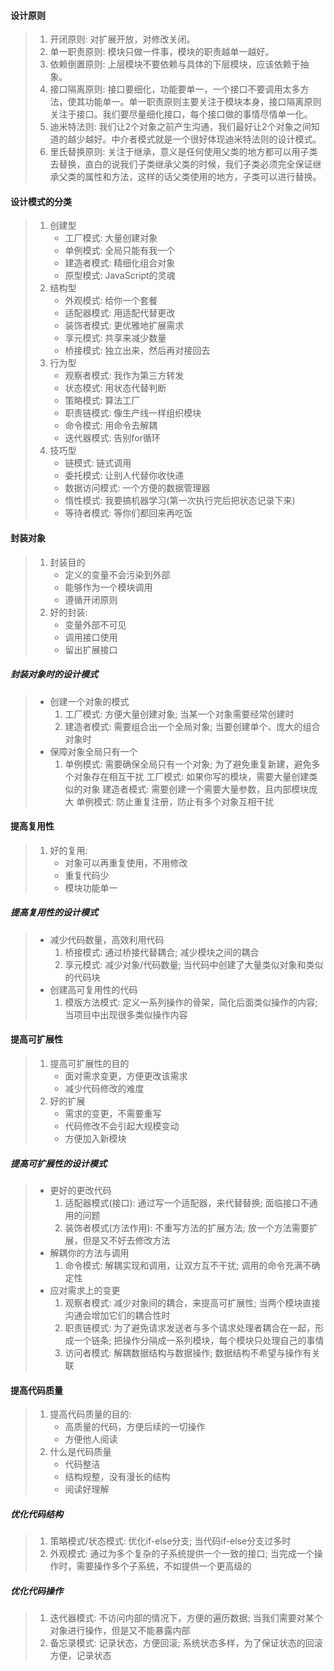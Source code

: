 
#### 设计原则
> 1. 开闭原则:  对扩展开放，对修改关闭。
> 2. 单一职责原则: 模块只做一件事，模块的职责越单一越好。
> 3. 依赖倒置原则: 上层模块不要依赖与具体的下层模块，应该依赖于抽象。
> 4. 接口隔离原则: 接口要细化，功能要单一，一个接口不要调用太多方法，使其功能单一。单一职责原则主要关注于模块本身，接口隔离原则关注于接口。我们要尽量细化接口，每个接口做的事情尽情单一化。
> 5. 迪米特法则: 我们让2个对象之前产生沟通，我们最好让2个对象之间知道的越少越好。中介者模式就是一个很好体现迪米特法则的设计模式。
> 6. 里氏替换原则: 关注于继承，意义是任何使用父类的地方都可以用子类去替换，直白的说我们子类继承父类的时候，我们子类必须完全保证继承父类的属性和方法，这样的话父类使用的地方，子类可以进行替换。

#### 设计模式的分类
> 1. 创建型
>    - 工厂模式: 大量创建对象
>    - 单例模式: 全局只能有我一个
>    - 建造者模式: 精细化组合对象
>    - 原型模式: JavaScript的灵魂 
> 2. 结构型
>    - 外观模式: 给你一个套餐
>    - 适配器模式: 用适配代替更改
>    - 装饰者模式: 更优雅地扩展需求
>    - 享元模式:  共享来减少数量
>    - 桥接模式:  独立出来，然后再对接回去
> 3. 行为型
>    - 观察者模式: 我作为第三方转发
>    - 状态模式: 用状态代替判断
>    - 策略模式: 算法工厂
>    - 职责链模式: 像生产线一样组织模块
>    - 命令模式: 用命令去解耦
>    - 迭代器模式: 告别for循环
> 4. 技巧型
>    - 链模式: 链式调用
>    - 委托模式: 让别人代替你收快递
>    - 数据访问模式: 一个方便的数据管理器
>    - 惰性模式: 我要搞机器学习(第一次执行完后把状态记录下来)
>    - 等待者模式: 等你们都回来再吃饭

#### 封装对象
> 1. 封装目的
>     - 定义的变量不会污染到外部
>     - 能够作为一个模块调用
>     - 遵循开闭原则
> 2. 好的封装:
>     - 变量外部不可见
>     - 调用接口使用
>     - 留出扩展接口

##### 封装对象时的设计模式
> - 创建一个对象的模式
>     1. 工厂模式:  方便大量创建对象; 当某一个对象需要经常创建时
>     2. 建造者模式: 需要组合出一个全局对象; 当要创建单个、庞大的组合对象时
> - 保障对象全局只有一个
>     1. 单例模式: 需要确保全局只有一个对象; 为了避免重复新建，避免多个对象存在相互干扰
> 工厂模式: 如果你写的模块，需要大量创建类似的对象
> 建造者模式: 需要创建一个需要大量参数，且内部模块庞大
> 单例模式: 防止重复注册，防止有多个对象互相干扰

#### 提高复用性
> 1. 好的复用:
>    - 对象可以再重复使用，不用修改
>    - 重复代码少
>    - 模块功能单一

##### 提高复用性的设计模式
> - 减少代码数量，高效利用代码
>    1. 桥接模式: 通过桥接代替耦合; 减少模块之间的耦合
>    2. 享元模式: 减少对象/代码数量; 当代码中创建了大量类似对象和类似的代码块
> - 创建高可复用性的代码
>    1. 模版方法模式: 定义一系列操作的骨架，简化后面类似操作的内容; 当项目中出现很多类似操作内容

#### 提高可扩展性
> 1. 提高可扩展性的目的
>    - 面对需求变更，方便更改该需求
>    - 减少代码修改的难度
> 2. 好的扩展
>    - 需求的变更，不需要重写
>    - 代码修改不会引起大规模变动
>    - 方便加入新模块


##### 提高可扩展性的设计模式
> - 更好的更改代码
>    1. 适配器模式(接口): 通过写一个适配器，来代替替换; 面临接口不通用的问题
>    2. 装饰者模式(方法作用): 不重写方法的扩展方法; 放一个方法需要扩展，但是又不好去修改方法
> - 解耦你的方法与调用
>    1. 命令模式: 解耦实现和调用，让双方互不干扰; 调用的命令充满不确定性
> - 应对需求上的变更
>    1. 观察者模式: 减少对象间的耦合，来提高可扩展性; 当两个模块直接沟通会增加它们的耦合性时
>    2. 职责链模式: 为了避免请求发送者与多个请求处理者耦合在一起，形成一个链条; 把操作分隔成一系列模块，每个模块只处理自己的事情
>    3. 访问者模式: 解耦数据结构与数据操作; 数据结构不希望与操作有关联

#### 提高代码质量
> 1. 提高代码质量的目的:
>    - 高质量的代码，方便后续的一切操作
>    - 方便他人阅读
> 2. 什么是代码质量
>    - 代码整洁
>    - 结构规整，没有漫长的结构
>    - 阅读好理解

##### 优化代码结构
> 1. 策略模式/状态模式: 优化if-else分支; 当代码if-else分支过多时
> 2. 外观模式: 通过为多个复杂的子系统提供一个一致的接口; 当完成一个操作时，需要操作多个子系统，不如提供一个更高级的

##### 优化代码操作
> 1. 迭代器模式: 不访问内部的情况下，方便的遍历数据; 当我们需要对某个对象进行操作，但是又不能暴露内部
> 2. 备忘录模式: 记录状态，方便回滚; 系统状态多样，为了保证状态的回滚方便，记录状态